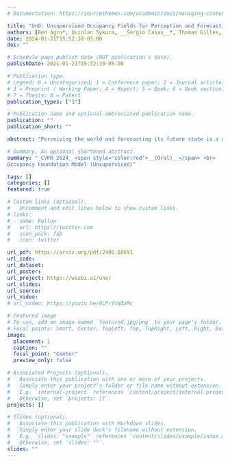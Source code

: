 ```yaml
---
# Documentation: https://sourcethemes.com/academic/docs/managing-content/

title: "UnO: Unsupervised Occupancy Fields for Perception and Forecasting"
authors: [Ben Agro*, Quinlan Sykora, __Sergio Casas__*, Thomas Gilles, Raquel Urtasun]
date: 2024-01-21T15:52:39-05:00
doi: ""

# Schedule page publish date (NOT publication's date).
publishDate: 2021-01-21T15:52:39-05:00

# Publication type.
# Legend: 0 = Uncategorized; 1 = Conference paper; 2 = Journal article;
# 3 = Preprint / Working Paper; 4 = Report; 5 = Book; 6 = Book section;
# 7 = Thesis; 8 = Patent
publication_types: ["1"]

# Publication name and optional abbreviated publication name.
publication: ""
publication_short: ""

abstract: "Perceiving the world and forecasting its future state is a critical task for self-driving. Supervised approaches leverage annotated object labels to learn a model of the world — traditionally with object detections and trajectory predictions, or temporal bird’s-eye-view (BEV) occupancy fields. However, these annotations are expensive and typically limited to a set of predefined categories that do not cover everything we might encounter on the road. Instead, we learn to perceive and forecast a continuous 4D (spatio-temporal) occupancy field with self-supervision from LiDAR data. This unsupervised world model can be easily and effectively transferred to downstream tasks. We tackle point cloud forecasting by adding a lightweight learned renderer and achieve state-of-the-art performance in Argoverse 2, nuScenes, and KITTI. To further showcase its transferability, we fine-tune our model for BEV semantic occupancy forecasting and show that it outperforms the fully supervised state-of-the-art, especially when labelled data is scarce. Finally, when compared to prior state-of-the-art on spatio-temporal geometric occupancy prediction, our 4D world model achieves a much higher recall of objects from classes relevant to self-driving."

# Summary. An optional shortened abstract.
summary: "_CVPR 2024_ <span style='color:red'>__(Oral)__</span> <br>
Occupancy Foundation Model (Unsupervised)"

tags: []
categories: []
featured: true

# Custom links (optional).
#   Uncomment and edit lines below to show custom links.
# links:
# - name: Follow
#   url: https://twitter.com
#   icon_pack: fab
#   icon: twitter

url_pdf: https://arxiv.org/pdf/2406.08691
url_code:
url_dataset:
url_poster:
url_project: https://waabi.ai/uno/
url_slides:
url_source:
url_video:
# url_video: https://youtu.be/8LPrYcWZaRc

# Featured image
# To use, add an image named `featured.jpg/png` to your page's folder. 
# Focal points: Smart, Center, TopLeft, Top, TopRight, Left, Right, BottomLeft, Bottom, BottomRight.
image:
  placement: 1
  caption: ""
  focal_point: "Center"
  preview_only: false

# Associated Projects (optional).
#   Associate this publication with one or more of your projects.
#   Simply enter your project's folder or file name without extension.
#   E.g. `internal-project` references `content/project/internal-project/index.md`.
#   Otherwise, set `projects: []`.
projects: []

# Slides (optional).
#   Associate this publication with Markdown slides.
#   Simply enter your slide deck's filename without extension.
#   E.g. `slides: "example"` references `content/slides/example/index.md`.
#   Otherwise, set `slides: ""`.
slides: ""
---
```

